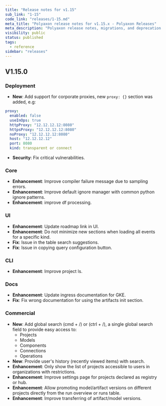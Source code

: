 ```yaml
---
title: "Release notes for v1.15"
sub_link: "1-15"
code_link: "releases/1-15.md"
meta_title: "Polyaxon release notes for v1.15.x - Polyaxon Releases"
meta_description: "Polyaxon release notes, migrations, and deprecation notes for v1.15.x."
visibility: public
status: published
tags:
  - reference
sidebar: "releases"
---
```


## V1.15.0

### Deployment

 * **New**: Add support for corporate proxies, new `proxy: {}` section was added, e.g:
  ```yaml
  proxy:
    enabled: false
    useInOps: true
    httpProxy: "12.12.12.12:8080"
    httpsProxy: "12.12.12.12:8080"
    noProxy: "12.12.12.12:8080"
    host: "12.12.12.12"
    port: 8080
    kind: transparent or connect
  ```
 * **Security**: Fix critical vulnerabilities.


### Core

 * **Enhancement**: Improve compiler failure message due to sampling errors.
 * **Enhancement**: Improve default ignore manager with common python ignore patterns.
 * **Enhancement**: improve df processing.

### UI

 * **Enhancement**: Update roadmap link in UI.
 * **Enhancement**: Do not minimize new sections when loading all events for a specific kind.
 * **Fix**: Issue in the table search suggestions.
 * **Fix**: Issue in copying query configuration button.

### CLI

 * **Enhancement**: Improve project ls.

### Docs

 * **Enhancement**: Update ingress documentation for GKE.
 * **Fix**: Fix wrong documentation for using the artifacts init section.

### Commercial

 * **New**: Add global search (cmd + /) or (ctrl + /), a single global search field to provide easy access to:
   * Projects
   * Models
   * Components
   * Connections
   * Operations
 * **New**: Provide user's history (recently viewed items) with search.
 * **Enhancement**: Only show the list of projects accessible to users in organizations with restrictions.
 * **Enhancement**: Improve settings page for projects declared as registry or hub.
 * **Enhancement**: Allow promoting model/artifact versions on different projects directly from the run overview or runs table.
 * **Enhancement**: Improve transferring of artifact/model versions.
